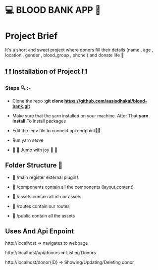 # :computer: BLOOD BANK APP :iphone:

# Project Brief

It's a short and sweet project where donors fill their details (name , age , location , gender , blood_group , phone ) and donate life :revolving_hearts:

## :exclamation: :exclamation: Installation of Project :exclamation: :exclamation:
### Steps :mag: :-


- Clone the repo :**git clone https://github.com/aasisdhakal/blood-bank.git**

- Make sure that the yarn installed on your machine. After That:**yarn install** To install packages

- Edit the .env file to connect api endpoint:open_file_folder::open_file_folder:

- Run yarn serve

- :dash: :dash: Jump with joy :dash: :dash: 


## Folder Structure :construction_worker:

- :file_folder: /main register external plugins 

- :file_folder: /components contain all the components (layout,content)

- :file_folder: /assets contain all of our assets 

- :file_folder: /routes contain our routes 

- :file_folder: /public contain all the assets


## Uses And Api Enpoint 

http://localhost => navigates to webpage

http://localhost/api/donors => Listing Donors

http://localhost/donor{ID} => Showing/Updating/Deleting donor



